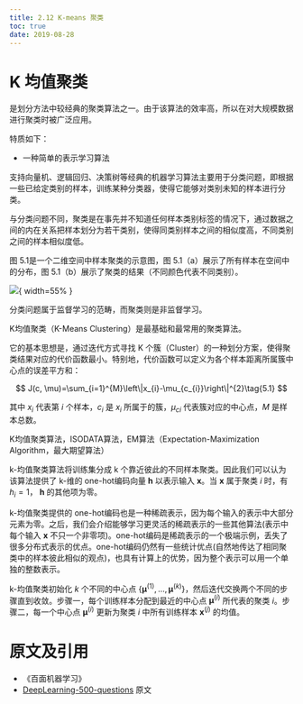 ```yaml
---
title: 2.12 K-means 聚类
toc: true
date: 2019-08-28
---
```


# K 均值聚类


是划分方法中较经典的聚类算法之一。由于该算法的效率高，所以在对大规模数据进行聚类时被广泛应用。

特质如下：

- 一种简单的表示学习算法


支持向量机、逻辑回归、决策树等经典的机器学习算法主要用于分类问题，即根据一些已给定类别的样本，训练某种分类器，使得它能够对类别未知的样本进行分类。

与分类问题不同，聚类是在事先并不知道任何样本类别标签的情况下，通过数据之间的内在关系把样本划分为若干类别，使得同类别样本之间的相似度高，不同类别之间的样本相似度低。

图 5.1是一个二维空间中样本聚类的示意图，图 5.1（a）展示了所有样本在空间中的分布，图 5.1（b）展示了聚类的结果（不同颜色代表不同类别）。


![](http://images.iterate.site/blog/image/20190331/eyddEeSpbzkz.png?imageslim){ width=55% }


分类问题属于监督学习的范畴，而聚类则是非监督学习。

K均值聚类（K-Means Clustering）是最基础和最常用的聚类算法。

它的基本思想是，通过迭代方式寻找 K 个簇（Cluster）的一种划分方案，使得聚类结果对应的代价函数最小。特别地，代价函数可以定义为各个样本距离所属簇中心点的误差平方和：

$$
J(c, \mu)=\sum_{i=1}^{M}\left\|x_{i}-\mu_{c_{i}}\right\|^{2}\tag{5.1}
$$

其中 $x_i$ 代表第 $i$ 个样本，$c_i$ 是 $x_i$ 所属于的簇，$\mu_{ci}$ 代表簇对应的中心点，$M$ 是样本总数。

K均值聚类算法，ISODATA算法，EM算法（Expectation-Maximization Algorithm，最大期望算法）





k-均值聚类算法将训练集分成 k 个靠近彼此的不同样本聚类。因此我们可以认为该算法提供了 k-维的 one-hot编码向量 $\boldsymbol{h}$ 以表示输入 $\boldsymbol{x}$。当 $\boldsymbol{x}$ 属于聚类 $i$ 时，有 $h_i=1$， $\boldsymbol{h}$ 的其他项为零。



k-均值聚类提供的 one-hot编码也是一种稀疏表示，因为每个输入的表示中大部分元素为零。之后，我们会介绍能够学习更灵活的稀疏表示的一些其他算法(表示中每个输入 $\boldsymbol{x}$ 不只一个非零项)。one-hot编码是稀疏表示的一个极端示例，丢失了很多分布式表示的优点。one-hot编码仍然有一些统计优点(自然地传达了相同聚类中的样本彼此相似的观点)，也具有计算上的优势，因为整个表示可以用一个单独的整数表示。





k-均值聚类初始化 $k$ 个不同的中心点 $\left\{\boldsymbol{\mu}^{(1)}, \ldots, \boldsymbol{\mu}^{(k)}\right\}$，然后迭代交换两个不同的步骤直到收敛。步骤一，每个训练样本分配到最近的中心点 $\boldsymbol{\mu}^{(i)}$ 所代表的聚类 $i$。步骤二，每一个中心点 $\boldsymbol{\mu}^{(i)}$ 更新为聚类 $i$ 中所有训练样本 $\boldsymbol{x}^{(j)}$ 的均值。




# 原文及引用

- 《百面机器学习》
- [DeepLearning-500-questions](https://github.com/scutan90/DeepLearning-500-questions) 原文
